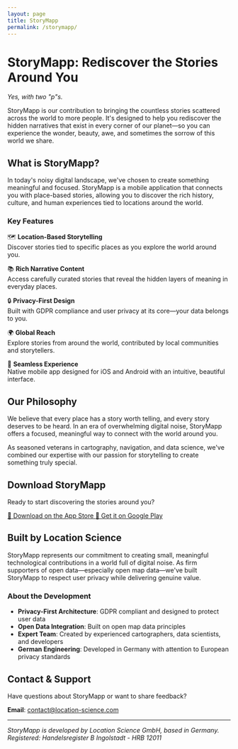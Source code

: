 ```yaml
---
layout: page
title: StoryMapp
permalink: /storymapp/
---
```


# StoryMapp: Rediscover the Stories Around You

*Yes, with two "p"s.*

StoryMapp is our contribution to bringing the countless stories scattered across the world to more people. It's designed to help you rediscover the hidden narratives that exist in every corner of our planet—so you can experience the wonder, beauty, awe, and sometimes the sorrow of this world we share.

## What is StoryMapp?

In today's noisy digital landscape, we've chosen to create something meaningful and focused. StoryMapp is a mobile application that connects you with place-based stories, allowing you to discover the rich history, culture, and human experiences tied to locations around the world.

### Key Features

🗺️ **Location-Based Storytelling**  
Discover stories tied to specific places as you explore the world around you.

📚 **Rich Narrative Content**  
Access carefully curated stories that reveal the hidden layers of meaning in everyday places.

🔒 **Privacy-First Design**  
Built with GDPR compliance and user privacy at its core—your data belongs to you.

🌍 **Global Reach**  
Explore stories from around the world, contributed by local communities and storytellers.

📱 **Seamless Experience**  
Native mobile app designed for iOS and Android with an intuitive, beautiful interface.

## Our Philosophy

We believe that every place has a story worth telling, and every story deserves to be heard. In an era of overwhelming digital noise, StoryMapp offers a focused, meaningful way to connect with the world around you.

As seasoned veterans in cartography, navigation, and data science, we've combined our expertise with our passion for storytelling to create something truly special.

## Download StoryMapp

Ready to start discovering the stories around you?

<div class="app-download-section">
  <div class="download-buttons">
    <a href="https://apps.apple.com/de/app/storymapp/id6746046187" class="download-button apple-button" target="_blank" rel="noopener">
      📱 Download on the App Store
    </a>
    <a href="https://play.google.com/store/apps/details?id=app.storym" class="download-button google-button" target="_blank" rel="noopener">
      📲 Get it on Google Play
    </a>
  </div>
</div>

## Built by Location Science

StoryMapp represents our commitment to creating small, meaningful technological contributions in a world full of digital noise. As firm supporters of open data—especially open map data—we've built StoryMapp to respect user privacy while delivering genuine value.

### About the Development

- **Privacy-First Architecture**: GDPR compliant and designed to protect user data
- **Open Data Integration**: Built on open map data principles
- **Expert Team**: Created by experienced cartographers, data scientists, and developers
- **German Engineering**: Developed in Germany with attention to European privacy standards

## Contact & Support

Have questions about StoryMapp or want to share feedback?

**Email**: [contact@location-science.com](mailto:contact@location-science.com)

---

*StoryMapp is developed by Location Science GmbH, based in Germany.*  
*Registered: Handelsregister B Ingolstadt - HRB 12011* 